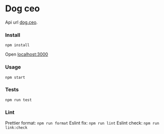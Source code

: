 # Dog ceo

Api url [dog.ceo](https://dog.ceo/dog-api/documentation/).

### Install

`npm install`

Open [localhost:3000](http://localhost:3000)

### Usage

`npm start`

### Tests

`npm run test`

### Lint 

Prettier format: `npm run format`
Eslint fix: `npm run lint`
Eslint check: `npm run link:check`
